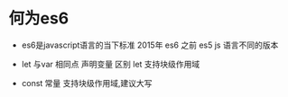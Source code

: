 # 何为es6

- es6是javascript语言的当下标准
2015年 es6
之前 es5
js 语言不同的版本

- let 与var
  相同点 声明变量
  区别 let 支持块级作用域

- const
  常量 支持块级作用域,建议大写